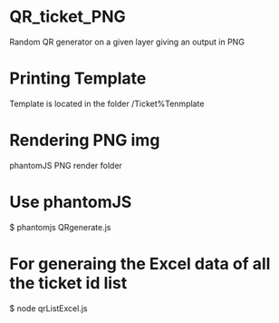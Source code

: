 # QR_ticket_PNG
Random QR generator on a given layer giving an output in PNG

# Printing Template
Template is located in the folder /Ticket%Tenmplate


# Rendering PNG img
phantomJS PNG render folder

# Use phantomJS
  $ phantomjs QRgenerate.js

# For generaing the Excel data of all the ticket id list
  $ node qrListExcel.js
